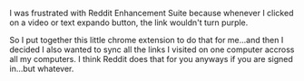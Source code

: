 I was frustrated with Reddit Enhancement Suite because whenever I clicked on a video or text expando button, the link wouldn't turn purple. 

So I put together this little chrome extension to do that for me...and then I decided I also wanted to sync all the links I visited on one computer accross all my computers. I think Reddit does that for you anyways if you are signed in...but whatever.